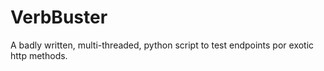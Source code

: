 # VerbBuster
A badly written, multi-threaded, python script to test endpoints por exotic http methods.
